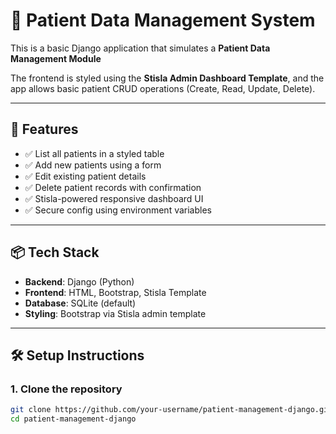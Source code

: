 # 🏥 Patient Data Management System 

This is a basic Django application that simulates a **Patient Data Management Module**

The frontend is styled using the **Stisla Admin Dashboard Template**, and the app allows basic patient CRUD operations (Create, Read, Update, Delete).

---

## 🚀 Features

- ✅ List all patients in a styled table
- ✅ Add new patients using a form
- ✅ Edit existing patient details
- ✅ Delete patient records with confirmation
- ✅ Stisla-powered responsive dashboard UI
- ✅ Secure config using environment variables

---

## 📦 Tech Stack

- **Backend**: Django (Python)
- **Frontend**: HTML, Bootstrap, Stisla Template
- **Database**: SQLite (default)
- **Styling**: Bootstrap via Stisla admin template

---

## 🛠️ Setup Instructions

### 1. Clone the repository

```bash
git clone https://github.com/your-username/patient-management-django.git
cd patient-management-django
